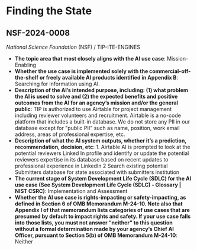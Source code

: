 # Finding the State
## NSF-2024-0008
_National Science Foundation_ (NSF) / TIP-ITE-ENGINES


+ **The topic area that most closely aligns with the AI use case**: Mission-Enabling
+ **Whether the use case is implemented solely with the commercial-off-the-shelf or freely available AI products identified in Appendix B**: Searching for information using AI.
+ **Description of the AI’s intended purpose, including: (1) what problem the AI is used to solve and (2) the expected benefits and positive outcomes from the AI for an agency’s mission and/or the general public**: TIP is authorized to use Airtable for project management including reviewer volunteers and recruitment.  Airtable is a no-code platform that includes a built-in database.  We do not store any PII in our database except for &quot;public PII&quot; such as name, position, work email address, areas of professional expertise, etc.
+ **Description of what the AI system outputs, whether it’s a prediction, recommendation, decision, etc**: 1. Airtable AI is prompted to look at the potential reviewers Linked In profile and identify or update the potential reviewers expertise in its database based on recent updates to professional experience in LinkedIn 2 Search existing potential Submitters database for state associated with submitters institution
+ **The current stage of System Development Life Cycle (SDLC) for the AI use case (See System Development Life Cycle (SDLC) - Glossary | NIST CSRC)**: Implementation and Assessment
+ **Whether the AI use case is rights-impacting or safety-impacting, as defined in Section 6 of OMB Memorandum M-24-10. Note also that Appendix I of that memorandum lists categories of use cases that are presumed by default to impact rights and safety. If your use case falls into those lists, you must not answer “neither” to this question without a formal determination made by your agency’s Chief AI Officer, pursuant to Section 5(b) of OMB Memorandum M-24-10**: Neither